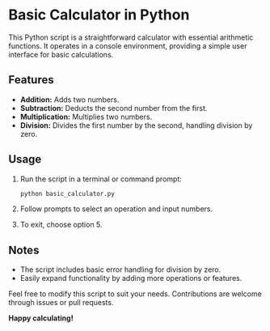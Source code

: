 # Basic Calculator in Python

This Python script is a straightforward calculator with essential arithmetic functions. It operates in a console environment, providing a simple user interface for basic calculations.

## Features

- **Addition:** Adds two numbers.
- **Subtraction:** Deducts the second number from the first.
- **Multiplication:** Multiplies two numbers.
- **Division:** Divides the first number by the second, handling division by zero.

## Usage

1. Run the script in a terminal or command prompt:

   ```bash
   python basic_calculator.py
   ```

2. Follow prompts to select an operation and input numbers.

3. To exit, choose option 5.

## Notes

- The script includes basic error handling for division by zero.
- Easily expand functionality by adding more operations or features.

Feel free to modify this script to suit your needs. Contributions are welcome through issues or pull requests.

**Happy calculating!**
